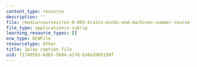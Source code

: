 ```yaml
---
content_type: resource
description: ''
file: /media/courses/res-9-003-brains-minds-and-machines-summer-course-summer-2015/f17405b5bdb55b94a27db36a3965150f_3Mvzp5xvEXA.vtt
file_type: application/x-subrip
learning_resource_types: []
ocw_type: OCWFile
resourcetype: Other
title: 3play caption file
uid: f17405b5-bdb5-5b94-a27d-b36a3965150f
---
```

